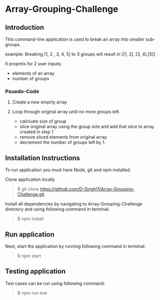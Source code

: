 # Array-Grouping-Challenge

## Introduction

This command-line application is used to break an array into smaller sub-groups.

example: Breaking [1, 2 , 3, 4, 5] to 3 groups will result in [[1, 2], [3, 4],[5]]

It propmts for 2 user inputs:

- elements of an array
- number of groups


### Psuedo-Code

1. Create a new emprty array

2. Loop through original array until no more groups left.
   - calcluate size of group
   - slice original array using the group size and add that slice to array created in step 1
   - remove sliced elements from original array
   - decrement the number of groups left by 1.

## Installation Instructions

To run application you must have Node, git and npm installed.

Clone application locally

> \$ git clone https://github.com/D-Singh11/Array-Grouping-Challenge.git

Install all dependencies by navigating to Array-Grouping-Challenge directory and using following command in terminal:

> \$ npm install

## Run application

Next, start the application by running following command in terminal:

> \$ npm start

## Testing application

Test cases can be run using following command:

> \$ npm run test

